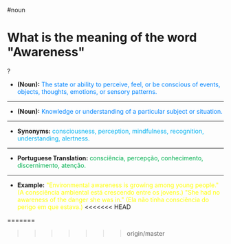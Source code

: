 #noun

# What is the meaning of the word "Awareness"
?
- **(Noun):** <span style="color:rgb(0, 132, 255)">The state or ability to perceive, feel, or be conscious of events, objects, thoughts, emotions, or sensory patterns.</span>
---
- **(Noun):** <span style="color:rgb(0, 132, 255)">Knowledge or understanding of a particular subject or situation.</span>
---
- **Synonyms:** <span style="color:rgb(0, 176, 240)">consciousness, perception, mindfulness, recognition, understanding, alertness.</span>
---
- **Portuguese Translation:** <span style="color:rgb(0, 176, 80)">consciência, percepção, conhecimento, discernimento, atenção.</span>
---
- **Example:** <span style="color:rgb(255, 255, 0)">"Environmental awareness is growing among young people." (A consciência ambiental está crescendo entre os jovens.)
    "She had no awareness of the danger she was in." (Ela não tinha consciência do perigo em que estava.)</span>
<<<<<<< HEAD

=======

>>>>>>> origin/master
<!--SR:!2025-06-22,7,230-->
